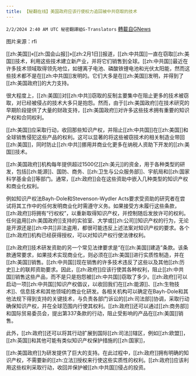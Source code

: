 ```yaml
---
title: 【秘翻在线】美国政府应该行使权力追回被中共窃取的技术
---
```

`2/2/2024 2:40 AM UTC 秘密翻譯組G-Translators` [轉載自GNews](https://gnews.org/articles/2275164)

 图片来源：rfi         

[[zh:美国]]«[[zh:国会山报]]»[[zh:2月1日]]报道，[[zh:中共国]]一直在窃取[[zh:美国]]技术，利用这些技术建立新产业，并将它们销售到全球。[[zh:中共国]]最近在许多技术领域取得领先地位，如锂离子电池、磷酸铁锂电池和光伏太阳能，然而这些技术都不是在[[zh:中共国]]发明的。它们大多是在[[zh:美国]]发明，并得到了[[zh:美国政府]]的大力支持。

很大程度上，[[zh:美国]]对[[zh:中共]]窃取的反制主要集中在阻止更多的技术被窃取，对已经被侵占的技术大多只是抱怨。然而，由于[[zh:美国政府]]在技术研究的早期阶段提供了大量的财政支持，[[zh:美国政府]]对许多这些技术拥有重要的知识产权和合同权利。

[[zh:美国]]应采取行动，收回那些知识产权，并阻止[[zh:中共国]]在[[zh:美国]]和全球销售侵犯这些产品的权利。这可以显著的将这些被窃技术的相关制造业带回[[zh:美国]]，同时防止[[zh:中共]]挪用并商业化更多在纳税人资助下开发的[[zh:美国]]技术。

[[zh:美国政府]]机构每年提供超过1500亿[[zh:美元]]的资金，用于各种类型的研发，包括[[zh:能源]]、国防、商务、[[zh:卫生与公众服务部]]、宇航局和[[zh:国家科学基金会]]等部门。通常，[[zh:政府]]会在这些资助中嵌入几种类型的知识产权和商业化权利。

例如知识产权法Bayh-Dole和Stevenson-Wydler Acts要求受资助的研究者在尝试将其工作中的任何发明商业化时需遵守义务。如果接受方未履行这些条款，[[zh:政府]]将拥有“行权权”，以重新取得知识产权，并控制随后发放许可的权利。任何盗用[[zh:美国政府]]支持的实验室、大学或[[zh:公司]]知识产权的行为，无论是开源还是[[zh:中共]]非法盗用，都很可能违反上述法案对知识产权的要求。各个[[zh:政府]]机构已经获得授权，可以对知识产权行使法律权利。

[[zh:政府]]技术研发资助的另一个常见法律要求是“在[[zh:美国]]建造”条款。该条款通常要求，如果技术实现商业化，则必须在[[zh:美国]]进行实质性制造，并在[[zh:美国]]销售。[[zh:中共国]]现在销售的许多技术违反了这些以及其他[[zh:历史]]上的联邦资助要求。因此，[[zh:政府]]应该行使其各种权利，阻止[[zh:中共国]]销售这些产品，而不是只是抱怨被[[zh:中共国]]窃取了多少。[[zh:政府]]可以启动一项[[zh:中共国]]知识产权倡议，以收回我们在[[zh:能源]]、[[zh:生物技术]]、信息技术和其他领域的商业化研发。各相关机构可以确定在Bayh-Dole和其他法规下得到支持的关键技术，与负责各部门诉讼的[[zh:司法部]]协调，采取行动确保知识产权，并在全球范围内行使其权利。[[zh:政府]]还可以通过[[zh:商务部]]和国际贸易委员会，提出第337条款的行动，阻止受影响的产品在[[zh:美国]]销售。

此外，[[zh:政府]]还可以将其行动扩展到国际[[zh:司法]]辖区，例如[[zh:欧盟]]，[[zh:英国]]和其他可能有类似知识产权保护措施的[[zh:国家]]，

[[zh:美国政府]]为研发提供了巨大的支持。在此过程中，[[zh:政府]]拥有明确的知识产权，不需要新的[[zh:立法]]授权来行使这些实质性的权利。[[zh:政府]]应该利用这些权利采取行动，收回并保护被[[zh:中共国]]侵占的投资。
